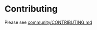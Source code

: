 # Contributing

Please see [community/CONTRIBUTING.md](https://github.com/battlesnakeofficial/community/blob/master/CONTRIBUTING.md)
